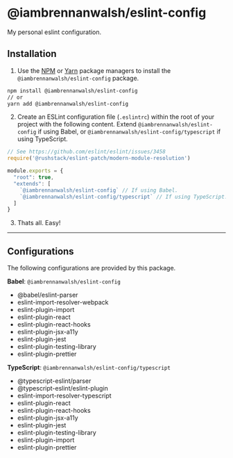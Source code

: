 # @iambrennanwalsh/eslint-config

My personal eslint configuration.

## Installation

1. Use the [NPM](https://npmjs.com) or [Yarn](https://yarnpkg.com/) package managers to install the `@iambrennanwalsh/eslint-config` package.

```bash
npm install @iambrennanwalsh/eslint-config
// or
yarn add @iambrennanwalsh/eslint-config
```

2. Create an ESLint configuration file (`.eslintrc`) within the root of your project with the following content. Extend `@iambrennanwalsh/eslint-config` if using Babel, or `@iambrennanwalsh/eslint-config/typescript` if using TypeScript.

```js
// See https://github.com/eslint/eslint/issues/3458
require('@rushstack/eslint-patch/modern-module-resolution')

module.exports = {
  "root": true,
  "extends": [
    `@iambrennanwalsh/eslint-config` // If using Babel.
    `@iambrennanwalsh/eslint-config/typescript` // If using TypeScript.
  ]
}
```

3. Thats all. Easy!

---

## Configurations

The following configurations are provided by this package.

**Babel**: `@iambrennanwalsh/eslint-config`

- @babel/eslint-parser
- eslint-import-resolver-webpack
- eslint-plugin-import
- eslint-plugin-react  
- eslint-plugin-react-hooks  
- eslint-plugin-jsx-a11y
- eslint-plugin-jest
- eslint-plugin-testing-library
- eslint-plugin-prettier

**TypeScript**: `@iambrennanwalsh/eslint-config/typescript`

- @typescript-eslint/parser
- @typescript-eslint/eslint-plugin
- eslint-import-resolver-typescript
- eslint-plugin-react  
- eslint-plugin-react-hooks  
- eslint-plugin-jsx-a11y
- eslint-plugin-jest
- eslint-plugin-testing-library
- eslint-plugin-import
- eslint-plugin-prettier